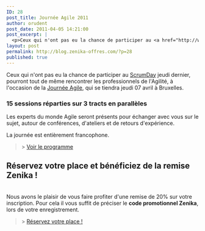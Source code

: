 ```yaml
---
ID: 28
post_title: Journée Agile 2011
author: orudent
post_date: 2011-04-05 14:21:00
post_excerpt: |
  <p>Ceux qui n'ont pas eu la chance de participer au <a href="http://www.scrumday.fr/">ScrumDay</a> jeudi dernier, pourront tout de même rencontrer les professionnels de l'Agilité, à l'occasion de la <a href="http://www.journeeagile.be">Journée Agile</a>, qui se tiendra jeudi 07 avril à Bruxelles.</p> <h3>15 sessions réparties sur 3 tracts en parallèles</h3>
layout: post
permalink: http://blog.zenika-offres.com/?p=28
published: true
---
```

<p>Ceux qui n'ont pas eu la chance de participer au <a href="http://www.scrumday.fr/">ScrumDay</a> jeudi dernier, pourront tout de même rencontrer les professionnels de l'Agilité, à l'occasion de la <a href="http://www.journeeagile.be">Journée Agile</a>, qui se tiendra jeudi 07 avril à Bruxelles.</p> <h3>15 sessions réparties sur 3 tracts en parallèles</h3>
<!--more-->
<p>Les experts du monde Agile seront présents pour échanger avec vous sur le sujet, autour de conférences, d'ateliers et de retours d'expérience.</p> <p>La journée est entièrement francophone.</p> <blockquote><p>&gt; <a href="http://www.journeeagile.be/page/Programme.aspx">Voir le programme</a></p></blockquote> <h2>Réservez votre place et bénéficiez de la remise Zenika&nbsp;!</h2> <p><br />
Nous avons le plaisir de vous faire profiter d'une remise de 20% sur votre inscription. Pour cela il vous suffit de préciser le <strong>code promotionnel Zenika</strong>, lors de votre enregistrement.<br /></p> <blockquote><p>&gt; <a href="http://www.journeeagile.be">Réservez votre place !</a></p></blockquote> <p><br /></p>